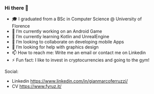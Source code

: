 ### Hi there 👋

- 🎓 I graduated from a BSc in Computer Science @ University of Florence
- 🔭 I’m currently working on an Android Game
- 🌱 I’m currently learning Kotlin and UnrealEngine
- 👯 I’m looking to collaborate on developing mobile Apps
- 🤔 I’m looking for help with graphics design
- 📫 How to reach me: Write me an email or contact me on Linkedin
- ⚡ Fun fact: I like to invest in cryptocurrencies and going to the gym!

Social:
- Linkedin https://www.linkedin.com/in/gianmarcoferruzzi/
- CV https://www.fyruz.it/
